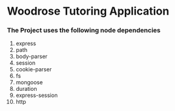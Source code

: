 # Woodrose Tutoring Application
### The Project uses the following node dependencies

1. express
2. path
3. body-parser
4. session
5. cookie-parser
7. fs
8. mongoose
9. duration
10. express-session
11. http
